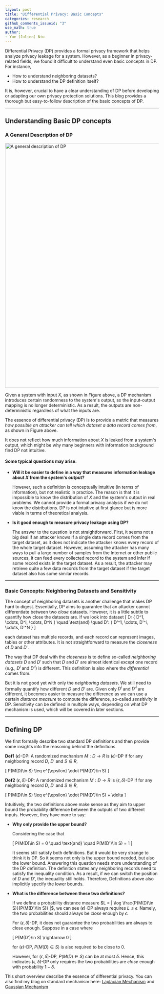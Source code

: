 ```yaml
---
layout: post
title: "Differential Privacy: Basic Concepts"
categories: research
github_comments_issueid: "3"
use_math: true
author:
- Yue (Julien) Niu
---
```


Differential Privacy (DP) provides a formal privacy framework that 
helps analyze privacy leakage for a system.
However, as a beginner in privacy-related fields, we found it difficult to understand 
even basic concepts in DP. 
For instance, 

- How to understand neighboring datasets?
- How to understand the DP definition itself?

It is, however, crucial to have a clear understanding of DP 
before developing or adapting our own privacy protection solutions.
This blog provides a thorough but easy-to-follow description of the basic concepts of DP.

---

## Understanding Basic DP concepts

### A General Description of DP

<img src="https://yuehniu.github.io/homepage//assets/fig/dp/dp_overview.png" alt="A general description of DP" width="800"/>


Given a system with input $X$, as shown in Figure above, a DP mechanism introduces 
certain randomness to the system's output, so the input-output mapping is no longer 
deterministic. As a result, the outputs are non-deterministic regardless of what the inputs are.

The essence of differential privacy (DP) is to provide a metric that measures 
*how possible an attacker can tell which dataset a data record comes from*, 
as shown in Figure above.

It does not reflect how much information about $X$ is leaked from a system's output, 
which might be why many beginners with information background find DP not intuitive. 

#### Some typical questions may arise: 

- **Will it be easier to define in a way that measures information leakage about $X$ 
from the system's output?**

    However, such a definition is conceptually intuitive (in terms of information), 
    but not realistic in practice. 
    The reason is that it is impossible to know the distribution of $X$ and 
    the system's output in real problems. We cannot provide a formal privacy analysis 
    if we do not know the distributions.
    DP is not intuitive at first glance but is more viable in terms of theoretical analysis.

- **Is it good enough to measure privacy leakage using DP?**

    The answer to the question is not straightforward. 
    First, it seems not a big deal if an attacker knows if a single data record comes from 
    the target dataset, as it does not indicate the attacker knows every record of 
    the whole target dataset.
    However, assuming the attacker has many ways to pull a large number of samples 
    from the Internet or other public sources, 
    it can feed every collected record to the system and infer 
    if some record exists in the target dataset.
    As a result, the attacker may retrieve quite a few data records from the target dataset 
    if the target dataset also has some similar records.

---

### Basic Concepts: Neighboring Datasets and Sensitivity

The concept of neighboring datasets is another challenge that makes DP hard to digest. 
Essentially, DP aims to guarantee that an attacker cannot differentiate between two *close* datasets. 
However, it is a little subtle to quantify how close the datasets are.
If we look into dataset 
\[ D: { D^1, \cdots, D^i, \cdots, D^N } \quad \text{and} \quad D': { D'^1, \cdots, D'^i, \cdots, D'^N } \]

each dataset has multiple records, and each record can represent images, tables or other attributes.
It is not straightforward to measure the *closeness* of $D$ and $D'$.

The way that DP deal with the *closeness* is to define so-called *neighboring datasets* 
$D$ and $D'$ such that $D$ and $D'$ are almost identical except one record 
(e.g., $D^i$ and $D'^i$) is different.
This definition is also where the *differential* comes from.

But it is not good yet with only the *neighboring datasets*. 
We still need to formally quantify how different $D$ and $D'$ are.
Given only $D^i$ and $D'^i$ are different, it becomes easier to measure the difference 
as we can use a certain *distance measure* to compute the difference, so-called *sensitivity* in DP.
Sensitivity can be defined in multiple ways, depending on what DP mechanism is used, 
which will be covered in later sections.

---

## Defining DP

We first formally describe two standard DP definitions and 
then provide some insights into the reasoning behind the definitions.

**Def1** $(\epsilon)$-DP: A randomized mechanism $M: D \rightarrow R$ is $(\epsilon)$-DP if 
for any neighboring record $D$, $D'$ and $S\in R$,

\[ P(M(D)\in S) \leq e^{\epsilon} \cdot P(M(D')\in S) \]

**Def2** $(\epsilon,\delta)$-DP: A randomized mechanism $M: D \rightarrow R$ is $(\epsilon,\delta)$-DP 
if for any neighboring record $D$, $D'$ and $S\in R$,
 
\[ P(M(D)\in S) \leq e^{\epsilon} \cdot P(M(D')\in S) + \delta \]

Intuitively, the two definitions above make sense as they aim to upper bound 
the probability difference between the outputs of two different inputs.
However, they have more to say:

- **Why only provide the upper bound?**

    Considering the case that

    \[ P(M(D)\in S) = 0 \quad \text{and} \quad P(M(D')\in S) = 1 \]

    It seems still satisfy both definitions. But it would be very strange to think it is DP.
    So it seems not only is the upper bound needed, but also the lower bound.
    Answering this question needs more understanding of the DP definition. 
    The definition states any neighboring records need to satisfy the inequality condition.
    As a result, if we can switch the position of $D$ and $D'$, the inequality still holds. 
    Therefore, Definitions above also implicitly specify the lower bounds.

- **What is the difference between these two definitions?**

    If we define a probability distance measure 
    $L = | \log \frac{P(M(D)\in S)}{P(M(D')\in S)}  |$, 
    we can see $(\epsilon)$-DP always requires $L\leq \epsilon$. 
    Namely, the two probabilities should always be *close* enough by $\epsilon$.

    For $(\epsilon, \delta)$-DP, it does not guarantee the two probabilities 
    are always to close enough.
    Suppose in a case where

    \[ P(M(D')\in S) \rightarrow 0 \] 
    
    for $(\epsilon)$-DP, $P(M(D)\in S)$ is also required to be close to 0. 
    
    However, for $(\epsilon, \delta)$-DP, $P(M(D)\in S)$ can be at most $\delta$.
    Hence, this indicates $(\epsilon, \delta)$-DP only requires 
    the two probabilities are *close* enough with probability $1-\delta$.

This short overview describe the essence of differential privacy. You can also find my blog on standard mechanism here:
[Laplacian Mechanism](../_posts/2023-08-10-Laplacian.md) and
[Gaussian Mechanism](../_posts/2023-08-10-Gaussian.md)